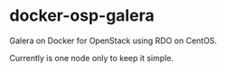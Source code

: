 # docker-osp-galera

Galera on Docker for OpenStack using RDO on CentOS.

Currently is one node only to keep it simple.
